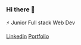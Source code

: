 ### Hi there 👋

⚡ Junior Full stack Web Dev 

[Linkedin](https://www.linkedin.com/in/lfschefer/)
[Portfolio](https://bit.ly/486O9ro)

<!--

**LFSchefer/LFSchefer** is a ✨ _special_ ✨ repository because its `README.md` (this file) appears on your GitHub profile.
Here are some ideas to get you started:

- 🔭 I’m currently working on ...
- 🌱 I’m currently learning ...
- 👯 I’m looking to collaborate on ...
- 🤔 I’m looking for help with ...
- 💬 Ask me about ...
- 📫 How to reach me: ...
- 😄 Pronouns: ...
- ⚡ Fun fact: ...
-->
